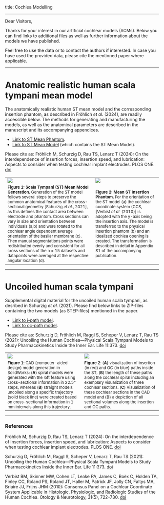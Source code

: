 title: Cochlea Modelling
- - -

Dear Visitors,

Thanks for your interest in our artificial cochlear models (ACMs). Below you can find links to additional files as well as further information about the models we have published.

Feel free to use the data or to contact the authors if interested. In case you have used the provided data, please cite the mentioned paper where applicable.


- - -
# Anatomic realistic human scala tympani mean model

The anatomically realistic human ST mean model and the corresponding insertion phantom, as described in Fröhlich _et al._ (2024), are readily accessible below. The methods for generating and manufacturing the models, as well as the anatomical parameters are described in the manuscript and its accompanying appendices.

-   [<span class="glyphicon glyphicon-link" aria-hidden="true"></span> Link to ST Mean Phantom](cochlearmodelling/ST_mean_phantom_2024_MHH_Froehlich.zip).
-   [<span class="glyphicon glyphicon-link" aria-hidden="true"></span> Link to ST Mean Model](ST_mean_model_2024_MHH_Froehlich.zip) (which contains the ST Mean Model).

Please cite as: Fröhlich M, Schurzig D, Rau TS, Lenarz T (2024): On the interdependence of insertion forces, insertion speed, and lubrication: Aspects to consider when testing cochlear implant electrodes. PLOS ONE. [doi](https://doi.org/10.1371/journal.pone.0295121)


|    |    |
| -- | -- |
| ![](Froehlich2024Fig1.jpg) | ![](Froehlich2024_Fig2.jpg)  |
| <font size = "2"> **Figure 1: Scala Tympani (ST) Mean Model Generation.** Generation of the ST model follows several steps to preserve the common anatomical features of the cross-sectional geometry [Schurzig _et al._, 2021], as this defines the contact area between electrode and phantom. Cross sections can vary in size and orientation between individuals (a,b) and were rotated to the cochlear angle dependent average orientation of the basilar membrane (c). Then manual segmentations points were redistributed evenly and consistent for all cross sections of the n = 15 datasets and datapoints were averaged at the respective angular location (d). </font> | <font size = "2"> **Figure 2: Mean ST Insertion Phantom.** For the orientation of the ST model (a) the cochlear coordinate system (CCS, [Verbist _et al._ (2010)] is adopted with the y-axis being the insertion axis. The model is transferred to the physical insertion phantom (b) and an idealized cochlea opening is created. The transformation is described in detail in Appendix S1 of the accompanying publication. </font> |


- - -
# Uncoiled human scala tympani

Supplemental digital material for the uncoiled human scala tympani, as desribed in Schurzig _et al._ (2021). Please find below links to ZIP-files containing the two models (as STEP-files) mentioned in the paper. 

-   [<span class="glyphicon glyphicon-link" aria-hidden="true"></span> Link to i-path model](uncoiled_st_ipath.zip). 
-   [<span class="glyphicon glyphicon-link" aria-hidden="true"></span> Link to oc-path model](uncoiled_st_ocpath.zip).

Please cite as: Schurzig D, Fröhlich M, Raggl S, Scheper V, Lenarz T, Rau TS (2021): Uncoiling the Human Cochlea—Physical Scala Tympani Models to Study Pharmacokinetics Inside the Inner Ear. Life 11:373. [doi](https://doi.org/10.3390/life11050373)


|    |    |
| -- | -- |
| ![](Schurzig2021bFig2.jpg)  | ![](Schurzig2021bFig4.jpg)  |
| <font size = "2"> **Figure 1**: CAD (computer-aided design) model generation in SolidWorks: (**A**) spiral models were generated with the loft feature using cross-sectional information in 22.5° steps, whereas (**B**) straight models uncoiled along a specific trajectory (solid black line) were created based on cross-sectional information in 1 mm intervals along this trajectory. </font> | <font size = "2"> **Figure 2**: (**A**) visualization of insertion (in red) and OC (in blue) paths inside the ST, (**B**) the length of these paths along the cochlear spiral including an exemplary visualization of three cochlear sections. (**C**) Visualization of these cochlear sections in the CAD model and (**D**) a depiction of all sectional volumes along the insertion and OC paths. </font> |


- - -
### References

Fröhlich M, Schurzig D, Rau TS, Lenarz T (2024): On the interdependence of insertion forces, insertion speed, and lubrication: Aspects to consider when testing cochlear implant electrodes. PLOS ONE. [doi](https://doi.org/10.1371/journal.pone.0295121)

Schurzig D, Fröhlich M, Raggl S, Scheper V, Lenarz T, Rau TS (2021): Uncoiling the Human Cochlea—Physical Scala Tympani Models to Study Pharmacokinetics Inside the Inner Ear. Life 11:373. [doi](https://doi.org/10.3390/life11050373)

Verbist BM, Skinner MW, Cohen LT, Leake PA, James C, Boëx C, Holden TA, Finley CC, Roland PS, Roland JT, Haller M, Patrick JF, Jolly CN, Faltys MA, Briaire JJ, Frijns JHM (2010): Consensus Panel on a Cochlear Coordinate System Applicable in Histologic, Physiologic, and Radiologic Studies of the Human Cochlea. Otology & Neurotology, 31(5), 722–730. [doi](https://doi.org/10.1097/MAO.0b013e3181d279e0)
